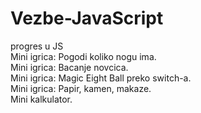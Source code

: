 # Vezbe-JavaScript
progres u JS<br>
Mini igrica: Pogodi koliko nogu ima.<br>
Mini igrica: Bacanje novcica.<br>
Mini igrica: Magic Eight Ball preko switch-a.<br>
Mini igrica: Papir, kamen, makaze.<br>
Mini kalkulator.<br>
